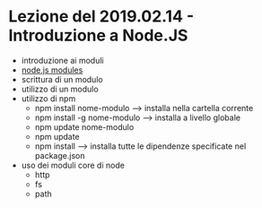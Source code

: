 # Lezione del 2019.02.14 - Introduzione a Node.JS

- introduzione ai moduli
- [node.js modules](https://nodejs.org/api/modules.html)
- scrittura di un modulo
- utilizzo di un modulo
- utilizzo di npm
  - npm install nome-modulo --> installa nella cartella corrente
  - npm install -g nome-modulo --> installa a livello globale
  - npm update nome-modulo
  - npm update
  - npm install     --> installa tutte le dipendenze specificate nel package.json
- uso dei moduli core di node
  - http
  - fs
  - path